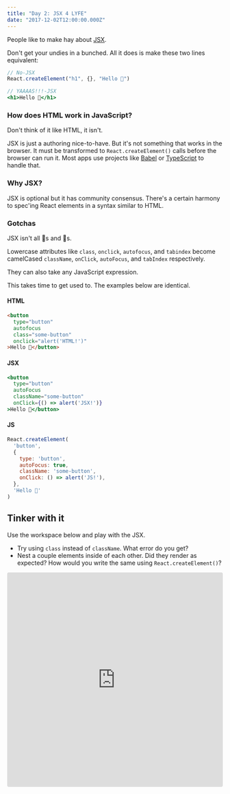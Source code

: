```yaml
---
title: "Day 2: JSX 4 LYFE"
date: "2017-12-02T12:00:00.000Z"
---
```


<div class="measure">

People like to make hay about [JSX](https://facebook.github.io/jsx/).

Don't get your undies in a bunched. All it does is make these two lines equivalent:

```jsx
// No-JSX
React.createElement("h1", {}, "Hello 🎄")

// YAAAAS!!!-JSX
<h1>Hello 🎄</h1>
```

### How does HTML work in JavaScript?

Don't think of it like HTML, it isn't.

JSX is just a authoring nice-to-have.
But it's not something that works in the browser.
It must be transformed to `React.createElement()` calls before the browser can run it.
Most apps use projects like [Babel](http://babeljs.io/) or
[TypeScript](http://www.typescriptlang.org/) to handle that.

### Why JSX?

JSX is optional but it has community consensus.
There's a certain harmony to spec'ing React elements in a syntax similar to HTML.

### Gotchas

JSX isn't all 🦄s and 🌈s.

Lowercase attributes like `class`, `onclick`, `autofocus`, and `tabindex` become camelCased `className`, `onClick`, `autoFocus`, and `tabIndex` respectively.

They can also take any JavaScript expression.

This takes time to get used to.
The examples below are identical.

#### HTML

```html
<button
  type="button"
  autofocus
  class="some-button"
  onclick="alert('HTML!')"
>Hello 🎄</button>
```

#### JSX

```jsx
<button
  type="button"
  autoFocus
  className="some-button"
  onClick={() => alert('JSX!')}
>Hello 🎄</button>
```

#### JS

```js
React.createElement(
  'button',
  {
    type: 'button',
    autoFocus: true,
    className: 'some-button',
    onClick: () => alert('JS!'),
  },
  'Hello 🎄'
)
```

## Tinker with it

Use the workspace below and play with the JSX.

* Try using `class` instead of `className`. What error do you get?
* Nest a couple elements inside of each other. Did they render as expected? How would you write the same using `React.createElement()`?

</div>

<iframe src="https://codesandbox.io/embed/jnkm0pkm7v" style="width:100%; height:500px; border:0; border-radius: 4px; overflow:hidden;" sandbox="allow-modals allow-forms allow-popups allow-scripts allow-same-origin"></iframe>
